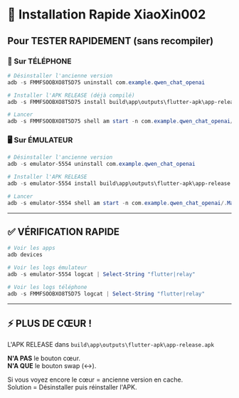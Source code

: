 # 🚀 Installation Rapide XiaoXin002

## Pour TESTER RAPIDEMENT (sans recompiler)

### 📱 Sur TÉLÉPHONE

```powershell
# Désinstaller l'ancienne version
adb -s FMMFSOOBXO8T5D75 uninstall com.example.qwen_chat_openai

# Installer l'APK RELEASE (déjà compilé)
adb -s FMMFSOOBXO8T5D75 install build\app\outputs\flutter-apk\app-release.apk

# Lancer
adb -s FMMFSOOBXO8T5D75 shell am start -n com.example.qwen_chat_openai/.MainActivity
```

### 🖥️ Sur ÉMULATEUR

```powershell
# Désinstaller l'ancienne version  
adb -s emulator-5554 uninstall com.example.qwen_chat_openai

# Installer l'APK RELEASE
adb -s emulator-5554 install build\app\outputs\flutter-apk\app-release.apk

# Lancer
adb -s emulator-5554 shell am start -n com.example.qwen_chat_openai/.MainActivity
```

---

## ✅ VÉRIFICATION RAPIDE

```powershell
# Voir les apps
adb devices

# Voir les logs émulateur
adb -s emulator-5554 logcat | Select-String "flutter|relay"

# Voir les logs téléphone
adb -s FMMFSOOBXO8T5D75 logcat | Select-String "flutter|relay"
```

---

## ⚡ PLUS DE CŒUR !

L'APK RELEASE dans `build\app\outputs\flutter-apk\app-release.apk` 

**N'A PAS** le bouton cœur.  
**N'A QUE** le bouton swap (↔️).

Si vous voyez encore le cœur = ancienne version en cache.  
Solution = Désinstaller puis réinstaller l'APK.



